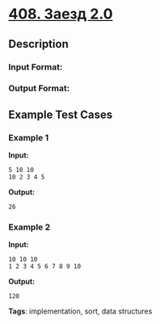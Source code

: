 # [408. Заезд 2.0](https://coderun.yandex.ru/problem/lap-2)

## Description

### Input Format:

### Output Format:



## Example Test Cases

### Example 1

**Input:**
```
5 10 10
10 2 3 4 5

```

**Output:**
```
26

```

### Example 2

**Input:**
```
10 10 10
1 2 3 4 5 6 7 8 9 10

```

**Output:**
```
120

```

**Tags**: implementation, sort, data structures

